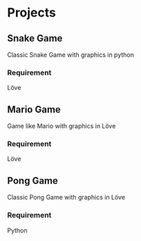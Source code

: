 # Projects
## Snake Game
Classic Snake Game with graphics in python

### Requirement
Löve

## Mario Game
Game like Mario with graphics in Löve

### Requirement
Löve
## Pong Game
Classic Pong Game with graphics in Löve

### Requirement 
Python
